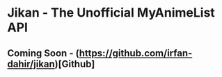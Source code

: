 # Jikan - The Unofficial MyAnimeList API
## Coming Soon - (https://github.com/irfan-dahir/jikan)[Github]
